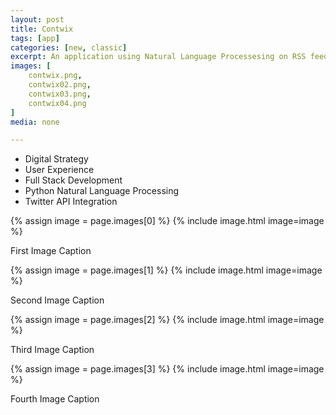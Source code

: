 ```yaml
---
layout: post
title: Contwix
tags: [app]
categories: [new, classic]
excerpt: An application using Natural Language Processesing on RSS feeds, analyzing content for keywords and searching for related tweets on Twitter.
images: [
	contwix.png, 
	contwix02.png,
	contwix03.png,
	contwix04.png
]
media: none

---
```


- Digital Strategy
- User Experience
- Full Stack Development
- Python Natural Language Processing
- Twitter API Integration

{% assign image = page.images[0] %}
{% include image.html image=image %}

First Image Caption

{% assign image = page.images[1] %}
{% include image.html image=image %}

Second Image Caption

{% assign image = page.images[2] %}
{% include image.html image=image %}

Third Image Caption

{% assign image = page.images[3] %}
{% include image.html image=image %}

Fourth Image Caption